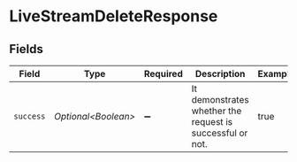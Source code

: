 # LiveStreamDeleteResponse


## Fields

| Field                                                     | Type                                                      | Required                                                  | Description                                               | Example                                                   |
| --------------------------------------------------------- | --------------------------------------------------------- | --------------------------------------------------------- | --------------------------------------------------------- | --------------------------------------------------------- |
| `success`                                                 | *Optional\<Boolean>*                                      | :heavy_minus_sign:                                        | It demonstrates whether the request is successful or not. | true                                                      |